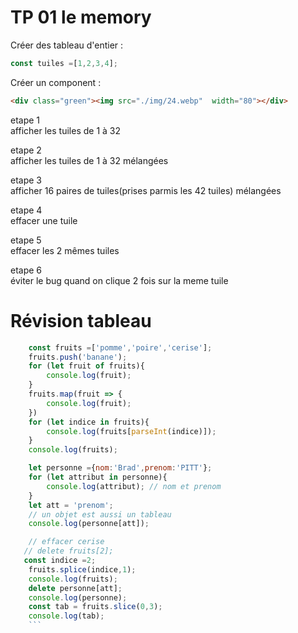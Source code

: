 # TP 01 le memory

Créer des tableau d'entier :  
```js
const tuiles =[1,2,3,4];
```
Créer un component :
```html
<div class="green"><img src="./img/24.webp"  width="80"></div>
```

etape 1  
 afficher les tuiles de 1 à 32
  
etape 2  
 afficher les tuiles de 1 à 32 mélangées
  
etape 3  
 afficher 16 paires de tuiles(prises parmis les 42 tuiles)  mélangées

etape 4  
effacer une tuile

etape 5   
effacer les 2 mêmes tuiles

etape 6  
éviter le bug quand on clique 2 fois sur la meme tuile

# Révision tableau
```js
    const fruits =['pomme','poire','cerise'];
    fruits.push('banane');
    for (let fruit of fruits){
        console.log(fruit);
    }
    fruits.map(fruit => {
        console.log(fruit);
    })
    for (let indice in fruits){
        console.log(fruits[parseInt(indice)]);
    }
    console.log(fruits);

    let personne ={nom:'Brad',prenom:'PITT'};
    for (let attribut in personne){
        console.log(attribut); // nom et prenom
    }
    let att = 'prenom';
    // un objet est aussi un tableau
    console.log(personne[att]);

    // effacer cerise
   // delete fruits[2];
   const indice =2;
    fruits.splice(indice,1);
    console.log(fruits);
    delete personne[att];
    console.log(personne);
    const tab = fruits.slice(0,3);
    console.log(tab);
    ```


